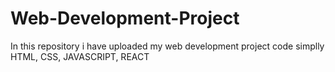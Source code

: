 # Web-Development-Project
In this repository i have uploaded my web development project code simplly HTML, CSS, JAVASCRIPT, REACT
